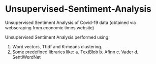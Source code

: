 # Unsupervised-Sentiment-Analysis

Unsupervised Sentiment Analysis of Covid-19 data (obtained via webscraping from economic times website)

Unsupervised Sentiment Analysis performed using:
  1. Word vectors, Tfidf and K-means clustering.
  2. Some predefined libraries like:
     a. TextBlob
     b. Afinn
     c. Vader
     d. SentiWordNet
